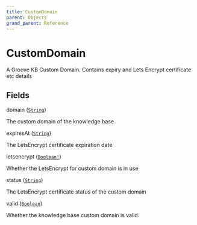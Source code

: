 ```yaml
---
title: CustomDomain
parent: Objects
grand_parent: Reference
---
```


# CustomDomain

A Groove KB Custom Domain. Contains expiry and Lets Encrypt certificate etc details

## Fields

<div class="field-entry ">
  <span id="domain" class="field-name anchored">domain (<code><a href="/docs/reference/scalar/string">String</a></code>)</span>

  <div class="description-wrapper">
   <p>The custom domain of the knowledge base</p>

  </div>
</div>

<div class="field-entry ">
  <span id="expiresat" class="field-name anchored">expiresAt (<code><a href="/docs/reference/scalar/string">String</a></code>)</span>

  <div class="description-wrapper">
   <p>The LetsEncrypt certificate expiration date</p>

  </div>
</div>

<div class="field-entry ">
  <span id="letsencrypt" class="field-name anchored">letsencrypt (<code><a href="/docs/reference/scalar/boolean">Boolean!</a></code>)</span>

  <div class="description-wrapper">
   <p>Whether the LetsEncrypt for custom domain is in use</p>

  </div>
</div>

<div class="field-entry ">
  <span id="status" class="field-name anchored">status (<code><a href="/docs/reference/scalar/string">String</a></code>)</span>

  <div class="description-wrapper">
   <p>The LetsEncrypt certificate status of the custom domain</p>

  </div>
</div>

<div class="field-entry ">
  <span id="valid" class="field-name anchored">valid (<code><a href="/docs/reference/scalar/boolean">Boolean</a></code>)</span>

  <div class="description-wrapper">
   <p>Whether the knowledge base custom domain is valid.</p>

  </div>
</div>

